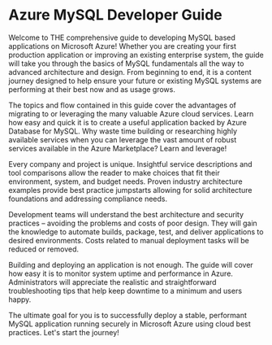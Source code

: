 # Azure MySQL Developer Guide

Welcome to THE comprehensive guide to developing MySQL based applications on Microsoft Azure! Whether you are creating your first production application or improving an existing enterprise system, the guide will take you through the basics of MySQL fundamentals all the way to advanced architecture and design. From beginning to end, it is a content journey designed to help ensure your future or existing MySQL systems are performing at their best now and as usage grows.

The topics and flow contained in this guide cover the advantages of migrating to or leveraging the many valuable Azure cloud services. Learn how easy and quick it is to create a useful application backed by Azure Database for MySQL. Why waste time building or researching highly available services when you can leverage the vast amount of robust services available in the Azure Marketplace? Learn and leverage!

Every company and project is unique. Insightful service descriptions and tool comparisons allow the reader to make choices that fit their environment, system, and budget needs. Proven industry architecture examples provide best practice jumpstarts allowing for solid architecture foundations and addressing compliance needs.

Development teams will understand the best architecture and security practices – avoiding the problems and costs of poor design. They will gain the knowledge to automate builds, package, test, and deliver applications to desired environments. Costs related to manual deployment tasks will be reduced or removed.

Building and deploying an application is not enough. The guide will cover how easy it is to monitor system uptime and performance in Azure.  Administrators will appreciate the realistic and straightforward troubleshooting tips that help keep downtime to a minimum and users happy.

The ultimate goal for you is to successfully deploy a stable, performant MySQL application running securely in Microsoft Azure using cloud best practices. Let's start the journey!  
